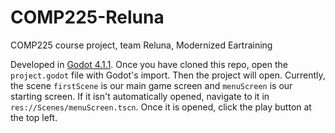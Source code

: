# COMP225-Reluna
COMP225 course project, team Reluna, Modernized Eartraining

Developed in [Godot 4.1.1](https://github.com/godotengine/godot/releases/tag/4.1.1-stable). Once you have cloned this repo, open the `project.godot` file with Godot's import. Then the project will open. 
Currently, the scene `firstScene` is our main game screen and `menuScreen` is our starting screen. If it isn't automatically opened, navigate to it in `res://Scenes/menuScreen.tscn`. Once it is opened, click the play button at the top left. 
